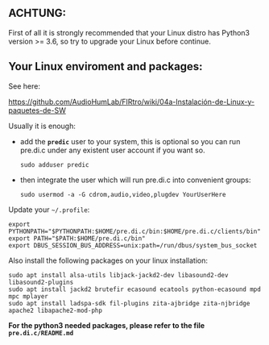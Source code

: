 ## ACHTUNG:

First of all it is strongly recommended that your Linux distro has Python3 version >= 3.6,
so try to upgrade your Linux before continue.

## Your Linux enviroment and packages:

See here: 

https://github.com/AudioHumLab/FIRtro/wiki/04a-Instalación-de-Linux-y-paquetes-de-SW

Usually it is enough:

- add the **`predic`** user to your system, this is optional so you can run pre.di.c under any existent user account if you want so.

    `sudo adduser predic`

- then integrate the user which will run pre.di.c into convenient groups:

    `sudo usermod -a -G cdrom,audio,video,plugdev YourUserHere`

Update your `~/.profile`:

    export PYTHONPATH="$PYTHONPATH:$HOME/pre.di.c/bin:$HOME/pre.di.c/clients/bin"
    export PATH="$PATH:$HOME/pre.di.c/bin"
    export DBUS_SESSION_BUS_ADDRESS=unix:path=/run/dbus/system_bus_socket


Also install the following packages on your linux installation:

    sudo apt install alsa-utils libjack-jackd2-dev libasound2-dev libasound2-plugins
    sudo apt install jackd2 brutefir ecasound ecatools python-ecasound mpd mpc mplayer
    sudo apt install ladspa-sdk fil-plugins zita-ajbridge zita-njbridge apache2 libapache2-mod-php

**For the python3 needed packages, please refer to the file `pre.di.c/README.md`**

